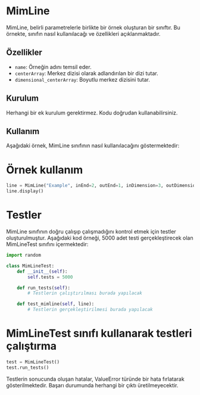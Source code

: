 # MimLine

MimLine, belirli parametrelerle birlikte bir örnek oluşturan bir sınıftır. Bu örnekte, sınıfın nasıl kullanılacağı ve özellikleri açıklanmaktadır.

## Özellikler

- `name`: Örneğin adını temsil eder.
- `centerArray`: Merkez dizisi olarak adlandırılan bir dizi tutar.
- `dimensional_centerArray`: Boyutlu merkez dizisini tutar.

## Kurulum

Herhangi bir ek kurulum gerektirmez. Kodu doğrudan kullanabilirsiniz.

## Kullanım

Aşağıdaki örnek, MimLine sınıfının nasıl kullanılacağını göstermektedir:

# Örnek kullanım
```python
line = MimLine("Example", inEnd=2, outEnd=1, inDimension=3, outDimension=2)
line.display()
```
# Testler
MimLine sınıfının doğru çalışıp çalışmadığını kontrol etmek için testler oluşturulmuştur. Aşağıdaki kod örneği, 5000 adet testi gerçekleştirecek olan MimLineTest sınıfını içermektedir:

```python
import random

class MimLineTest:
    def __init__(self):
        self.tests = 5000

    def run_tests(self):
        # Testlerin çalıştırılması burada yapılacak

    def test_mimline(self, line):
        # Testlerin gerçekleştirilmesi burada yapılacak
```
# MimLineTest sınıfı kullanarak testleri çalıştırma
```python
test = MimLineTest()
test.run_tests()
```

Testlerin sonucunda oluşan hatalar, ValueError türünde bir hata fırlatarak gösterilmektedir. Başarı durumunda herhangi bir çıktı üretilmeyecektir.
